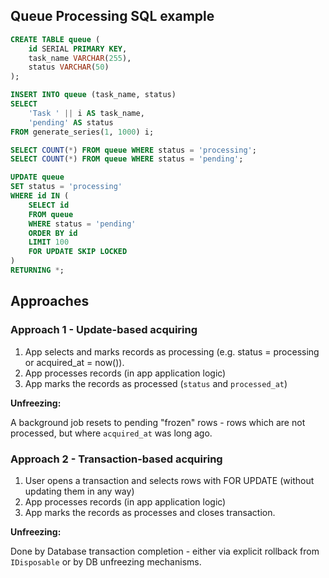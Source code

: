 ## Queue Processing SQL example

```sql
CREATE TABLE queue (
    id SERIAL PRIMARY KEY,
    task_name VARCHAR(255),
    status VARCHAR(50)
);

INSERT INTO queue (task_name, status)
SELECT 
    'Task ' || i AS task_name,
    'pending' AS status
FROM generate_series(1, 1000) i;

SELECT COUNT(*) FROM queue WHERE status = 'processing';
SELECT COUNT(*) FROM queue WHERE status = 'pending';

UPDATE queue
SET status = 'processing'
WHERE id IN (
    SELECT id 
    FROM queue
    WHERE status = 'pending'
    ORDER BY id
    LIMIT 100
    FOR UPDATE SKIP LOCKED
)
RETURNING *;
```

## Approaches

### Approach 1 - Update-based acquiring

1. App selects and marks records as processing (e.g. status = processing or acquired_at = now()).
2. App processes records (in app application logic)
3. App marks the records as processed (`status` and `processed_at`)

**Unfreezing:**

A background job resets to pending "frozen" rows - rows which are not processed, but where `acquired_at` was long ago.

### Approach 2 - Transaction-based acquiring

1. User opens a transaction and selects rows with FOR UPDATE (without updating them in any way)
2. App processes records (in app application logic)
3. App marks the records as processes and closes transaction.

**Unfreezing:**

Done by Database transaction completion - either via explicit rollback from `IDisposable` or by DB unfreezing mechanisms.